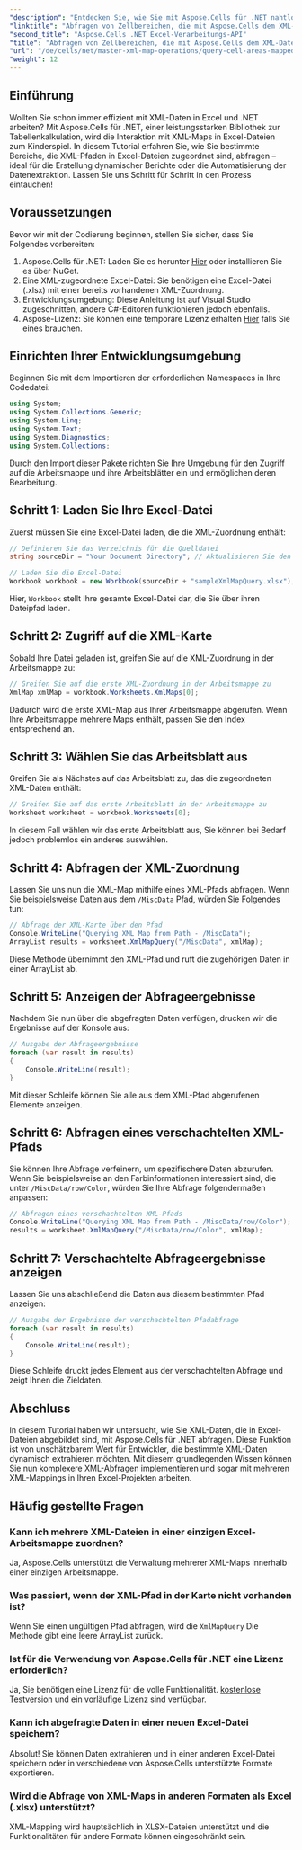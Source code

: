 ```yaml
---
"description": "Entdecken Sie, wie Sie mit Aspose.Cells für .NET nahtlos mit XML-Daten in Excel arbeiten. Dieses umfassende Tutorial führt Sie durch die Abfrage von Zellbereichen, die XML-Pfaden zugeordnet sind. So können Sie die Datenextraktion automatisieren und mühelos dynamische Berichte erstellen."
"linktitle": "Abfragen von Zellbereichen, die mit Aspose.Cells dem XML-Datenzuordnungspfad zugeordnet sind"
"second_title": "Aspose.Cells .NET Excel-Verarbeitungs-API"
"title": "Abfragen von Zellbereichen, die mit Aspose.Cells dem XML-Datenzuordnungspfad zugeordnet sind"
"url": "/de/cells/net/master-xml-map-operations/query-cell-areas-mapped-to-xml-data-map-path/"
"weight": 12
---
```


## Einführung

Wollten Sie schon immer effizient mit XML-Daten in Excel und .NET arbeiten? Mit Aspose.Cells für .NET, einer leistungsstarken Bibliothek zur Tabellenkalkulation, wird die Interaktion mit XML-Maps in Excel-Dateien zum Kinderspiel. In diesem Tutorial erfahren Sie, wie Sie bestimmte Bereiche, die XML-Pfaden in Excel-Dateien zugeordnet sind, abfragen – ideal für die Erstellung dynamischer Berichte oder die Automatisierung der Datenextraktion. Lassen Sie uns Schritt für Schritt in den Prozess eintauchen!

## Voraussetzungen

Bevor wir mit der Codierung beginnen, stellen Sie sicher, dass Sie Folgendes vorbereiten:

1. Aspose.Cells für .NET: Laden Sie es herunter [Hier](https://releases.aspose.com/cells/net/) oder installieren Sie es über NuGet.
2. Eine XML-zugeordnete Excel-Datei: Sie benötigen eine Excel-Datei (.xlsx) mit einer bereits vorhandenen XML-Zuordnung.
3. Entwicklungsumgebung: Diese Anleitung ist auf Visual Studio zugeschnitten, andere C#-Editoren funktionieren jedoch ebenfalls.
4. Aspose-Lizenz: Sie können eine temporäre Lizenz erhalten [Hier](https://purchase.aspose.com/temporary-license/) falls Sie eines brauchen.

## Einrichten Ihrer Entwicklungsumgebung

Beginnen Sie mit dem Importieren der erforderlichen Namespaces in Ihre Codedatei:

```csharp
using System;
using System.Collections.Generic;
using System.Linq;
using System.Text;
using System.Diagnostics;
using System.Collections;
```

Durch den Import dieser Pakete richten Sie Ihre Umgebung für den Zugriff auf die Arbeitsmappe und ihre Arbeitsblätter ein und ermöglichen deren Bearbeitung.

## Schritt 1: Laden Sie Ihre Excel-Datei

Zuerst müssen Sie eine Excel-Datei laden, die die XML-Zuordnung enthält:

```csharp
// Definieren Sie das Verzeichnis für die Quelldatei
string sourceDir = "Your Document Directory"; // Aktualisieren Sie den Pfad entsprechend

// Laden Sie die Excel-Datei
Workbook workbook = new Workbook(sourceDir + "sampleXmlMapQuery.xlsx");
```

Hier, `Workbook` stellt Ihre gesamte Excel-Datei dar, die Sie über ihren Dateipfad laden.

## Schritt 2: Zugriff auf die XML-Karte

Sobald Ihre Datei geladen ist, greifen Sie auf die XML-Zuordnung in der Arbeitsmappe zu:

```csharp
// Greifen Sie auf die erste XML-Zuordnung in der Arbeitsmappe zu
XmlMap xmlMap = workbook.Worksheets.XmlMaps[0];
```

Dadurch wird die erste XML-Map aus Ihrer Arbeitsmappe abgerufen. Wenn Ihre Arbeitsmappe mehrere Maps enthält, passen Sie den Index entsprechend an.

## Schritt 3: Wählen Sie das Arbeitsblatt aus

Greifen Sie als Nächstes auf das Arbeitsblatt zu, das die zugeordneten XML-Daten enthält:

```csharp
// Greifen Sie auf das erste Arbeitsblatt in der Arbeitsmappe zu
Worksheet worksheet = workbook.Worksheets[0];
```

In diesem Fall wählen wir das erste Arbeitsblatt aus, Sie können bei Bedarf jedoch problemlos ein anderes auswählen.

## Schritt 4: Abfragen der XML-Zuordnung

Lassen Sie uns nun die XML-Map mithilfe eines XML-Pfads abfragen. Wenn Sie beispielsweise Daten aus dem `/MiscData` Pfad, würden Sie Folgendes tun:

```csharp
// Abfrage der XML-Karte über den Pfad
Console.WriteLine("Querying XML Map from Path - /MiscData");
ArrayList results = worksheet.XmlMapQuery("/MiscData", xmlMap);
```

Diese Methode übernimmt den XML-Pfad und ruft die zugehörigen Daten in einer ArrayList ab.

## Schritt 5: Anzeigen der Abfrageergebnisse

Nachdem Sie nun über die abgefragten Daten verfügen, drucken wir die Ergebnisse auf der Konsole aus:

```csharp
// Ausgabe der Abfrageergebnisse
foreach (var result in results)
{
    Console.WriteLine(result);
}
```

Mit dieser Schleife können Sie alle aus dem XML-Pfad abgerufenen Elemente anzeigen.

## Schritt 6: Abfragen eines verschachtelten XML-Pfads

Sie können Ihre Abfrage verfeinern, um spezifischere Daten abzurufen. Wenn Sie beispielsweise an den Farbinformationen interessiert sind, die unter `/MiscData/row/Color`, würden Sie Ihre Abfrage folgendermaßen anpassen:

```csharp
// Abfragen eines verschachtelten XML-Pfads
Console.WriteLine("Querying XML Map from Path - /MiscData/row/Color");
results = worksheet.XmlMapQuery("/MiscData/row/Color", xmlMap);
```

## Schritt 7: Verschachtelte Abfrageergebnisse anzeigen

Lassen Sie uns abschließend die Daten aus diesem bestimmten Pfad anzeigen:

```csharp
// Ausgabe der Ergebnisse der verschachtelten Pfadabfrage
foreach (var result in results)
{
    Console.WriteLine(result);
}
```

Diese Schleife druckt jedes Element aus der verschachtelten Abfrage und zeigt Ihnen die Zieldaten.

## Abschluss

In diesem Tutorial haben wir untersucht, wie Sie XML-Daten, die in Excel-Dateien abgebildet sind, mit Aspose.Cells für .NET abfragen. Diese Funktion ist von unschätzbarem Wert für Entwickler, die bestimmte XML-Daten dynamisch extrahieren möchten. Mit diesem grundlegenden Wissen können Sie nun komplexere XML-Abfragen implementieren und sogar mit mehreren XML-Mappings in Ihren Excel-Projekten arbeiten. 

## Häufig gestellte Fragen

### Kann ich mehrere XML-Dateien in einer einzigen Excel-Arbeitsmappe zuordnen?  
Ja, Aspose.Cells unterstützt die Verwaltung mehrerer XML-Maps innerhalb einer einzigen Arbeitsmappe.

### Was passiert, wenn der XML-Pfad in der Karte nicht vorhanden ist?  
Wenn Sie einen ungültigen Pfad abfragen, wird die `XmlMapQuery` Die Methode gibt eine leere ArrayList zurück.

### Ist für die Verwendung von Aspose.Cells für .NET eine Lizenz erforderlich?  
Ja, Sie benötigen eine Lizenz für die volle Funktionalität. [kostenlose Testversion](https://releases.aspose.com/) und ein [vorläufige Lizenz](https://purchase.aspose.com/temporary-license/) sind verfügbar.

### Kann ich abgefragte Daten in einer neuen Excel-Datei speichern?  
Absolut! Sie können Daten extrahieren und in einer anderen Excel-Datei speichern oder in verschiedene von Aspose.Cells unterstützte Formate exportieren.

### Wird die Abfrage von XML-Maps in anderen Formaten als Excel (.xlsx) unterstützt?  
XML-Mapping wird hauptsächlich in XLSX-Dateien unterstützt und die Funktionalitäten für andere Formate können eingeschränkt sein.
